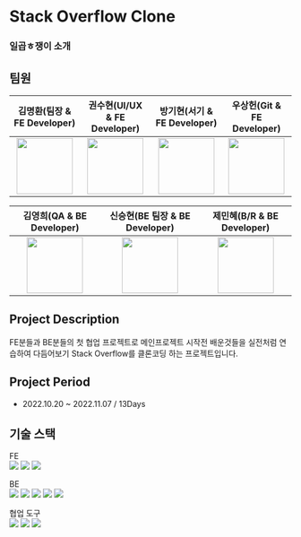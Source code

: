 # Stack Overflow Clone

### 일곱ㅎ쟁이 소개


## 팀원
| 김명환(팀장 & FE Developer) | 권수현(UI/UX & FE Developer) | 방기현(서기 & FE Developer) | 우상헌(Git & FE Developer) |
|:----------:|:----------:|:----------:|:----------:|
|[<img src ="https://avatars.githubusercontent.com/u/106420520?v=4" width=100px>](https://github.com/kongchip)|[<img src ="https://avatars.githubusercontent.com/u/99517342?v=4" width=100px>](https://github.com/x-xuhxun)|[<img src ="https://avatars.githubusercontent.com/u/102677317?v=4" width=100px>](https://github.com/kihyeoon)|[<img src ="https://avatars.githubusercontent.com/u/98410418?v=4" width=100px>](https://github.com/Withlaw)|

| 김영희(QA & BE Developer) | 신승현(BE 팀장 & BE Developer) | 제민혜(B/R & BE Developer) |
|:----------:|:----------:|:----------:|
|[<img src ="https://avatars.githubusercontent.com/u/106645091?v=4" width=100px>](https://github.com/kyh0113)|[<img src ="https://avatars.githubusercontent.com/u/59863297?v=4" width=100px>](https://github.com/Shin-seung-hyun)|[<img src ="https://avatars.githubusercontent.com/u/106645091?v=4" width=100px>](https://github.com/domadoes)|

## Project Description
FE분들과 BE분들의 첫 협업 프로젝트로 메인프로젝트 시작전 배운것들을 실전처럼 연습하여 다듬어보기 Stack Overflow를 클론코딩 하는 프로젝트입니다.

## Project Period
- 2022.10.20 ~ 2022.11.07 / 13Days

## 기술 스택
FE <br/>
  <img src="https://img.shields.io/badge/React-61DAFB?style=flat&logo=React&logoColor=white"/>
  <img src="https://img.shields.io/badge/Redux toolkit-764ABC?style=flat&logo=Redux&logoColor=white"/>
  <img src="https://img.shields.io/badge/Styled components-DB7093?style=flat&logo=styled-components&logoColor=white"/>
  
BE<br/>
  <img src="https://img.shields.io/badge/SpringBoot-6DB33F?style=flat&logo=Spring Boot&logoColor=white"/>
  <img src="https://img.shields.io/badge/Spring JPA-6DB33F?style=flat&logo=Spring&logoColor=white"/>
  <img src="https://img.shields.io/badge/MySQL-4479A1?style=flat&logo=MySQL&logoColor=white"/>
  <img src="https://img.shields.io/badge/Java-0B4EA2?style=flat&logo=Jabber&logoColor=white"/>
  <img src="https://img.shields.io/badge/Gradle-000b47?style=flat&logo=Jabber&logoColor=white"/>

협업 도구<br/>
    <img src="https://img.shields.io/badge/Gather-420747?style=flat&logo=Gather&logoColor=white"/>
    <img src="https://img.shields.io/badge/Discord-4207EF?style=flat&logo=Discord&logoColor=white"/>
    <img src="https://img.shields.io/badge/Zoom-42FFEF?style=flat&logo=Zoom&logoColor=white"/>
